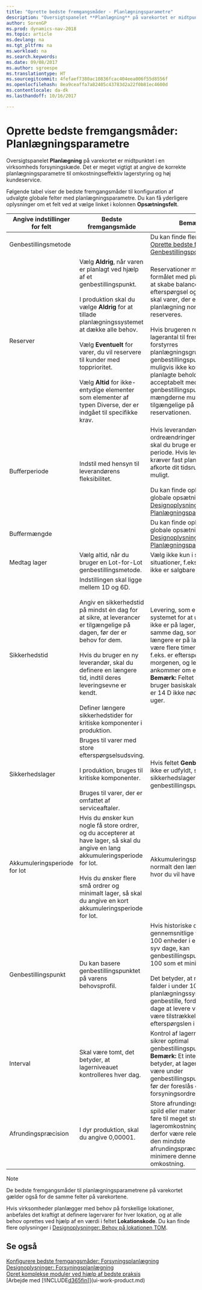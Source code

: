 ```yaml
---
title: "Oprette bedste fremgangsmåder - Planlægningsparametre"
description: "Oversigtspanelet **Planlægning** på varekortet er midtpunktet i en virksomheds forsyningskæde. Det er meget vigtigt at angive de korrekte planlægningsparametre til omkostningseffektiv lagerstyring og høj kundeservice."
author: SorenGP
ms.prod: dynamics-nav-2018
ms.topic: article
ms.devlang: na
ms.tgt_pltfrm: na
ms.workload: na
ms.search.keywords: 
ms.date: 09/08/2017
ms.author: sgroespe
ms.translationtype: HT
ms.sourcegitcommit: 4fefaef7380ac10836fcac404eea006f55d8556f
ms.openlocfilehash: 8ea9ceaffa7a82405c43783d2a22f0b81ec4600d
ms.contentlocale: da-dk
ms.lasthandoff: 10/16/2017

---
```

# <a name="setup-best-practices-planning-parameters"></a>Oprette bedste fremgangsmåder: Planlægningsparametre
Oversigtspanelet **Planlægning** på varekortet er midtpunktet i en virksomheds forsyningskæde. Det er meget vigtigt at angive de korrekte planlægningsparametre til omkostningseffektiv lagerstyring og høj kundeservice.  

 Følgende tabel viser de bedste fremgangsmåder til konfiguration af udvalgte globale felter med planlægningsparametre. Du kan få yderligere oplysninger om et felt ved at vælge linket i kolonnen **Opsætningsfelt**.  

|Angive indstillinger for felt|Bedste fremgangsmåde|Bemærkning|  
|-----------------|-------------------|-------------|  
|Genbestillingsmetode||Du kan finde flere oplysninger i [Oprette bedste fremgangsmåder: Genbestillingspolitikker](setup-best-practices-reordering-policies.md).|  
|Reserver|Vælg **Aldrig**, når varen er planlagt ved hjælp af et genbestillingspunkt.<br /><br /> I produktion skal du vælge **Aldrig** for at tillade planlægningssystemet at dække alle behov.<br /><br /> Vælg **Eventuelt** for varer, du vil reservere til kunder med topprioritet.<br /><br /> Vælg **Altid** for ikke-entydige elementer som elementer af typen Diverse, der er indgået til specifikke krav.|Reservationer modvirker generelt formålet med planlægning, der er at skabe balance mellem efterspørgsel og udbud. Derfor skal varer, der er angivet til planlægning normalt ikke reserveres.<br /><br /> Hvis brugeren reserverer en lagerantal til fremtidige behov, forstyrres planlægningsgrundlaget, og genbestillingspunktet fungerer muligvis ikke korrekt. Selvom det planlagte beholdningsniveau er acceptabelt med hensyn til genbestillingspunkt, er mængderne muligvis ikke tilgængelige på grund af reservationen.|  
|Bufferperiode|Indstil med hensyn til leverandørens fleksibilitet.|Hvis leverandøren accepterer ordreændringer i sidste øjeblik, skal du bruge en længere periode. Hvis leverandøren kræver fast planlægning, skal du afkorte dit tidsrum så meget som muligt.<br /><br /> Du kan finde oplysninger om den globale opsætning i [Designoplysninger: Planlægningsparametre](design-details-planning-parameters.md).|  
|Buffermængde||Du kan finde oplysninger om den globale opsætning i [Designoplysninger: Planlægningsparametre](design-details-planning-parameters.md).|  
|Medtag lager|Vælg altid, når du bruger en Lot-for-Lot genbestillingsmetode.|Vælg ikke kun i særlige situationer, f.eks når lagervarer ikke er salgbare.|  
|Sikkerhedstid|Indstillingen skal ligge mellem 1D og 6D.<br /><br /> Angiv en sikkerhedstid på mindst én dag for at sikre, at leverancer er tilgængelige på dagen, før der er behov for dem.<br /><br /> Hvis du bruger en ny leverandør, skal du definere en længere tid, indtil deres leveringsevne er kendt.<br /><br /> Definer længere sikkerhedstider for kritiske komponenter i produktion.|Levering, som er planlagt af systemet for at undgå, at varen ikke er på lager, vil ankomme på samme dag, som varen ikke længere er på lager. Dette kan være flere timer for sent, hvis der f.eks. er efterspørgsel om morgenen, og leveringen ankommer om eftermiddagen. **Bemærk:** Feltet **Sikkerhedstid** bruger basiskalenderen. Derfor er 14 D ikke nødvendigvis to uger.|  
|Sikkerhedslager|Bruges til varer med store efterspørgselsudsving.<br /><br /> I produktion, bruges til kritiske komponenter.<br /><br /> Bruges til varer, der er omfattet af serviceaftaler.|Hvis feltet **Genbestillingspunkt** ikke er udfyldt, så fungerer sikkerhedslageret også som et genbestillingspunkt.|  
|Akkumuleringsperiode for lot|Hvis du ønsker kun nogle få store ordrer, og du accepterer at have lager, så skal du angive en lang akkumuleringsperiode for lot.<br /><br /> Hvis du ønsker flere små ordrer og minimalt lager, så skal du angive en kort akkumuleringsperiode for lot.|Akkumuleringsperioden for lot er normalt den længste periode, hvor du vil have lager.|  
|Genbestillingspunkt|Du kan basere genbestillingspunktet på varens behovsprofil.|Hvis historiske data viser, at det gennemsnitlige varebehov er 100 enheder i en leveringstid på syv dage, kan genbestillingspunktet indstilles til 100 som et minimum.<br /><br /> Det betyder, at når lagerniveauet falder i under 100 enheder, vil planlægningssystemet foreslå at genbestille, fordi det tager syv dage at levere varen, og der skal være tilstrækkeligt til at dække efterspørgslen i disse syv dage.|  
|Interval|Skal være tomt, det betyder, at lagerniveauet kontrolleres hver dag.|Kontrol af lagerniveauet hver dag sikrer optimal genbestillingspunktsplanlægning. **Bemærk:** Et interval på 1U betyder, at lagerniveauet må være under genbestillingspunktet i en uge, før der foreslås en forsyningsordre.|  
|Afrundingspræcision|I dyr produktion, skal du angive 0,00001.|Store afrundingsmængder af spild eller materialeforbrug kan føre til meget store lageromkostninger. Det kan derfor være relevant at angive den mindste afrundingspræcision for at minimere denne potentielle omkostning.|  

> [!NOTE]  
>  De bedste fremgangsmåder til planlægningsparametrene på varekortet gælder også for de samme felter på varekortene.  
>   
>  Hvis virksomheder planlægger med behov på forskellige lokationer, anbefales det kraftigt at definere lagervarer for hver lokation, og at alle behov oprettes ved hjælp af en værdi i feltet **Lokationskode**. Du kan finde flere oplysninger i [Designoplysninger: Behov på lokationen TOM](design-details-demand-at-blank-location.md).  

## <a name="see-also"></a>Se også  
 [Konfigurere bedste fremgangsmåder: Forsyningsplanlægning](setup-best-practices-supply-planning.md)   
 [Designoplysninger: Forsyningsplanlægning](design-details-supply-planning.md)   
 [Opret komplekse moduler ved hjælp af bedste praksis](set-up-complex-application-areas-using-best-practices.md)  
 [Arbejde med [!INCLUDE[d365fin](includes/d365fin_md.md)]](ui-work-product.md)

